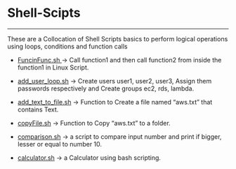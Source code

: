# Shell-Scipts
---
These are a Collocation of Shell Scripts basics to perform logical operations using loops, conditions and function calls 


- [FuncinFunc.sh ](https://github.com/raghadmta/Shell-Scipts/blob/f44e69e4212bc6b3bf1e94ed9025775faeda1f22/FuncinFunc.sh) -> Call function1 and then call function2 from inside the function1 in Linux Script.

- [add_user_loop.sh](https://github.com/raghadmta/Shell-Scipts/blob/f44e69e4212bc6b3bf1e94ed9025775faeda1f22/add_user_loop.sh) -> Create users user1, user2, user3, Assign them passwords respectively and Create groups ec2, rds, lambda.

- [add_text_to_file.sh](https://github.com/raghadmta/Shell-Scipts/blob/f44e69e4212bc6b3bf1e94ed9025775faeda1f22/add_text_to_file.sh) -> Function to Create a file named “aws.txt” that contains Text.

- [copyFile.sh](https://github.com/raghadmta/Shell-Scipts/blob/f44e69e4212bc6b3bf1e94ed9025775faeda1f22/copyFile.sh) -> Function to Copy “aws.txt” to a folder.


- [comparison.sh](https://github.com/raghadmta/Shell-Scipts/blob/f44e69e4212bc6b3bf1e94ed9025775faeda1f22/comparison.sh) -> a script to compare input number and print if bigger, lesser or equal to number 10.

- [calculator.sh](https://github.com/raghadmta/Shell-Scipts/blob/f44e69e4212bc6b3bf1e94ed9025775faeda1f22/calculator.sh) -> a Calculator using bash scripting.



